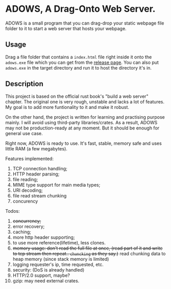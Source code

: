 # ADOWS, A Drag-Onto Web Server.


ADOWS is a small program that you can drag-drop your static webpage file folder to it to start a web server that hosts your webpage.

## Usage

Drag a file folder that contains a `index.html` file right inside it onto the `adows.exe` file which you can get from the [release page](https://github.com/Insopitus/ADOWS/releases).
You can also put `adows.exe` in the target directory and run it to host the directory it's in.

## Description

This project is based on the official rust book's "build a web server" chapter. The original one is very rough, unstable and lacks a lot of features. My goal is to add more funtionality to it and make it robust. 

On the other hand, the project is written for learning and practising purpose mainly. I will avoid using third-party libraries/crates. As a result, ADOWS may not be production-ready at any moment. But it should be enough for general use case.

Right now, ADOWS is ready to use. It's fast, stable, memory safe and uses little RAM (a few megabytes).

Features implemented:
1. TCP connection handling;
2. HTTP header parsing;
3. file reading;
4. MIME type support for main media types;
5. URI decoding;
6. file read stream chunking
7. concurency

Todos:
1. ~~concurrency;~~
2. error recovery;
3. caching;
4. more http header supporting;
5. to use more reference(lifetime), less clones.
7. ~~memory usage: don't read the full file at once, (read part of it and write to tcp stream then repeat.. `chuncking` as they say.)~~ read chunking data to heap memory (since stack memory is limited)
8. logging requester's ip, time requested, etc.
9. security: (DoS is already handled)
10. HTTP/2.0 support, maybe?
11. gzip: may need external crates.
